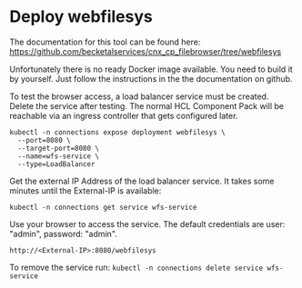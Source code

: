 Deploy webfilesys
=================

The documentation for this tool can be found here: <https://github.com/becketalservices/cnx_cp_filebrowser/tree/webfilesys>

Unfortunately there is no ready Docker image available. You need to build it by yourself. Just follow the instructions in the the documentation on github.


To test the browser access, a load balancer service must be created.  
Delete the service after testing. The normal HCL Component Pack will be reachable via an ingress controller that gets configured later.

```
kubectl -n connections expose deployment webfilesys \
  --port=8080 \
  --target-port=8080 \
  --name=wfs-service \
  --type=LoadBalancer

```

Get the external IP Address of the load balancer service. It takes some minutes until the External-IP is available:

```
kubectl -n connections get service wfs-service

```

Use your browser to access the service. The default credentials are user: "admin", password: "admin".

```
http://<External-IP>:8080/webfilesys

```

To remove the service run: `kubectl -n connections delete service wfs-service`

